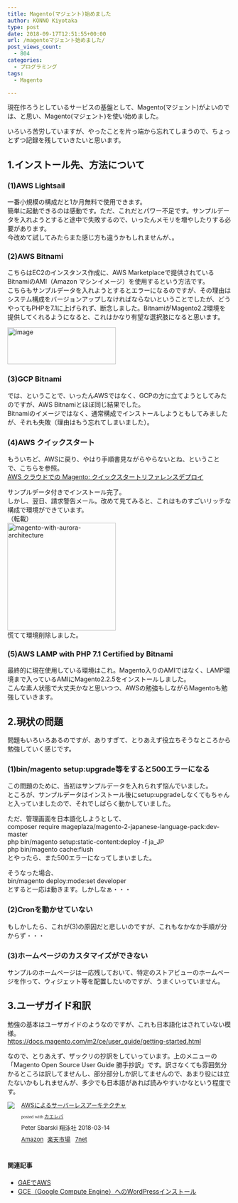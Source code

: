 ```yaml
---
title: Magento(マジェント)始めました
author: KONNO Kiyotaka
type: post
date: 2018-09-17T12:51:55+00:00
url: /magentoマジェント始めました/
post_views_count:
  - 804
categories:
  - プログラミング
tags:
  - Magento

---
```

現在作ろうとしているサービスの基盤として、Magento(マジェント)がよいのでは、と思い、Magento(マジェント)を使い始めました。

いろいろ苦労していますが、やったことを片っ端から忘れてしまうので、ちょっとずつ記録を残していきたいと思います。

## 1.インストール先、方法について

### (1)AWS Lightsail

一番小規模の構成だと1か月無料で使用できます。  
簡単に起動できるのは感動です。ただ、これだとパワー不足です。サンプルデータを入れようとすると途中で失敗するので、いったんメモリを増やしたりする必要があります。  
今改めて試してみたらまた感じ方も違うかもしれませんが、。

### (2)AWS Bitnami

こちらはEC2のインスタンス作成に、AWS Marketplaceで提供されているBitnamiのAMI（Amazon マシンイメージ）を使用するという方法です。  
こちらもサンプルデータを入れようとするとエラーになるのですが、その理由はシステム構成をバージョンアップしなければならないということでしたが、どうやってもPHPを7.1に上げられず、断念しました。BitnamiがMagento2.2環境を提供してくれるようになると、これはかなり有望な選択肢になると思います。

[<img width="244" height="83" title="image" style="margin: 0px; display: inline; background-image: none;" alt="image" src="https://i2.wp.com/www.programmers-office.ml/wp-content/uploads/2018/09/image_thumb-1.png?resize=244%2C83&#038;ssl=1" border="0" data-recalc-dims="1" />][1]



### (3)GCP Bitnami

では、ということで、いったんAWSではなく、GCPの方に立てようとしてみたのですが、AWS Bitnamiとほぼ同じ結果でした。  
Bitnamiのイメージではなく、通常構成でインストールしようともしてみましたが、それも失敗（理由はもう忘れてしまいました）。

### (4)AWS クイックスタート

もういちど、AWSに戻り、やはり手順書見ながらやらないとね、ということで、こちらを参照。  
<a href="https://docs.aws.amazon.com/ja_jp/quickstart/latest/magento/welcome.html" target="_blank">AWS クラウドでの Magento: クイックスタートリファレンスデプロイ</a>

サンプルデータ付きでインストール完了。  
しかし、翌日、請求警告メール。改めて見てみると、これはものすごいリッチな構成で環境ができています。  
（転載）  
[<img width="244" height="242" title="magento-with-aurora-architecture" style="display: inline; background-image: none;" alt="magento-with-aurora-architecture" src="https://i0.wp.com/www.programmers-office.ml/wp-content/uploads/2018/09/magento-with-aurora-architecture_thumb.png?resize=244%2C242&#038;ssl=1" border="0" data-recalc-dims="1" />][2]  
慌てて環境削除しました。

### (5)AWS LAMP with PHP 7.1 Certified by Bitnami

最終的に現在使用している環境はこれ。Magento入りのAMIではなく、LAMP環境まで入っているAMIにMagento2.2.5をインストールしました。  
こんな素人状態で大丈夫かなと思いつつ、AWSの勉強もしながらMagentoも勉強していきます。

## 2.現状の問題

問題もいろいろあるのですが、ありすぎて、とりあえず役立ちそうなところから勉強していく感じです。

### (1)bin/magento setup:upgrade等をすると500エラーになる

この問題のために、当初はサンプルデータを入れられず悩んでいました。  
ところが、サンプルデータはインストール後にsetup:upgradeしなくてもちゃんと入っていましたので、それでしばらく動かしていました。

ただ、管理画面を日本語化しようとして、  
composer require mageplaza/magento-2-japanese-language-pack:dev-master  
php bin/magento setup:static-content:deploy -f ja_JP  
php bin/magento cache:flush  
とやったら、また500エラーになってしまいました。

そうなった場合、  
bin/magento deploy:mode:set developer  
とすると一応は動きます。しかしなぁ・・・

### (2)Cronを動かせていない

もしかしたら、これが(3)の原因だと悲しいのですが、これもなかなか手順が分からず・・・

### (3)ホームページのカスタマイズができない

サンプルのホームページは一応残しておいて、特定のストアビューのホームページを作って、ウィジェット等を配置したいのですが、うまくいっていません。

## 3.ユーザガイド和訳

勉強の基本はユーザガイドのようなのですが、これも日本語化はされていない模様。  
<a href="https://docs.magento.com/m2/ce/user_guide/getting-started.html" target="_blank">https://docs.magento.com/m2/ce/user_guide/getting-started.html</a>

なので、とりあえず、ザックリの抄訳をしていっています。上のメニューの「Magento Open Source User Guide 勝手抄訳」です。訳さなくても雰囲気分かるところは訳してませんし、部分部分しか訳してませんので、あまり役には立たないかもしれませんが、多少でも日本語があれば読みやすいかなという程度です。





<div class="kaerebalink-box" style="text-align: left; overflow: hidden; padding-bottom: 20px; font-size: small; -ms-zoom: 1;">
  <div class="kaerebalink-image" style="margin: 0px 15px 10px 0px; float: left;">
    <a href="https://www.amazon.co.jp/exec/obidos/ASIN/4798155160/konnokiyotaka-22/" target="_blank"><img style="border: currentcolor; border-image: none;" src="https://i2.wp.com/images-fe.ssl-images-amazon.com/images/I/51mWbC-xrZL._SL160_.jpg?ssl=1" data-recalc-dims="1" /></a>
  </div>
  
  <div class="kaerebalink-info" style="line-height: 120%; overflow: hidden; -ms-zoom: 1;">
    <div class="kaerebalink-name" style="line-height: 120%; margin-bottom: 10px;">
      <a href="https://www.amazon.co.jp/exec/obidos/ASIN/4798155160/konnokiyotaka-22/" target="_blank">AWSによるサーバーレスアーキテクチャ</a></p>
      <div class="kaerebalink-powered-date" style="line-height: 120%; font-family: verdana; font-size: 8pt; margin-top: 5px;">
        posted with <a href="https://kaereba.com" target="_blank" rel="nofollow">カエレバ</a>
      </div>
    </div>
    <div class="kaerebalink-detail" style="margin-bottom: 5px;">
      Peter Sbarski 翔泳社 2018-03-14
    </div>
    <div class="kaerebalink-link1" style="margin-top: 10px;">
      <div class="shoplinkamazon" style="margin-right: 5px; display: inline;">
        <a href="https://www.amazon.co.jp/gp/search?keywords=AWS&__mk_ja_JP=%E3%82%AB%E3%82%BF%E3%82%AB%E3%83%8A&tag=konnokiyotaka-22" target="_blank">Amazon</a>
      </div>
      <div class="shoplinkrakuten" style="margin-right: 5px; display: inline;">
        <a href="//af.moshimo.com/af/c/click?a_id=762690&p_id=54&pc_id=54&pl_id=616&s_v=b5Rz2P0601xu&url=https%3A%2F%2Fsearch.rakuten.co.jp%2Fsearch%2Fmall%2FAWS%2F-%2Ff.1-p.1-s.1-sf.0-st.A-v.2%3Fx%3D0" target="_blank">楽天市場</a><img width="1" height="1" style="border: currentcolor; border-image: none;" src="//i.moshimo.com/af/i/impression?a_id=762690&p_id=54&pc_id=54&pl_id=616" />
      </div>
      <div class="shoplinkseven" style="margin-right: 5px; display: inline;">
        <a href="//af.moshimo.com/af/c/click?a_id=762691&p_id=932&pc_id=1188&pl_id=12456&s_v=b5Rz2P0601xu&url=http%3A%2F%2F7net.omni7.jp%2Fsearch%2F%3Fkeyword%3DAWS%26searchKeywordFlg%3D1" target="_blank"><img width="1" height="1" style="border: currentcolor; border-image: none;" src="//i.moshimo.com/af/i/impression?a_id=762691&p_id=932&pc_id=1188&pl_id=12456" />7net</a>
      </div>
    </div>
  </div>
  
  <div class="booklink-footer" style="clear: left;">
  </div>
</div>



#### 関連記事

  * <a href="https://www.programmers-office.ml/2009/02/08/gae%E3%81%A7aws/" target="_blank">GAEでAWS</a> 
  * <a href="https://www.programmers-office.ml/2018/06/29/gce%EF%BC%88google-compute-engine%EF%BC%89%E3%81%B8%E3%81%AEwordpress%E3%82%A4%E3%83%B3%E3%82%B9%E3%83%88%E3%83%BC%E3%83%AB/" target="_blank">GCE（Google Compute Engine）へのWordPressインストール</a>

 [1]: https://i0.wp.com/www.programmers-office.ml/wp-content/uploads/2018/09/image-1.png?ssl=1
 [2]: https://i0.wp.com/www.programmers-office.ml/wp-content/uploads/2018/09/magento-with-aurora-architecture.png?ssl=1